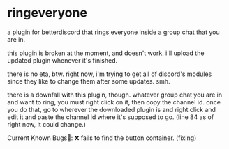 # ringeveryone

a plugin for betterdiscord that rings everyone inside a group chat that you are in.

this plugin is broken at the moment, and doesn't work. i'll upload the updated plugin whenever it's finished. 

there is no eta, btw. right now, i'm trying to get all of discord's modules since they like to change them after some updates. smh.

there is a downfall with this plugin, though. whatever group chat you are in and want to ring, you must right click on it, then copy the channel id. once you do that, go to wherever the downloaded plugin is and right click and edit it and paste the channel id where it's supposed to go. (line 84 as of right now, it could change.) 

Current Known Bugs🐛:
❌ fails to find the button container. (fixing)
